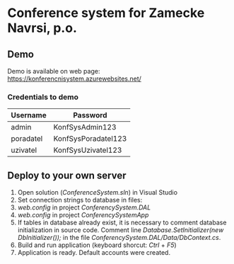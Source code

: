 # Conference system for Zamecke Navrsi, p.o.

## Demo

Demo is available on web page: https://konferencnisystem.azurewebsites.net/

### Credentials to demo

Username  | Password
--------- | --------------------
admin     | KonfSysAdmin123
poradatel | KonfSysPoradatel123
uzivatel  | KonfSysUzivatel123

## Deploy to your own server

1. Open solution (_ConferenceSystem.sln_) in Visual Studio
2. Set connection strings to database in files:
  1. _web.config_ in project _ConferencySystem.DAL_
  2. _web.config_ in project _ConferencySystemApp_
3. If tables in database already exist, it is necessary to comment database initialization in source code.
Comment line _Database.SetInitializer(new DbInitializer());_ in the file _ConferencySystem.DAL/Data/DbContext.cs_.
4. Build and run application (keyboard shorcut: _Ctrl_ + _F5_)
5. Application is ready. Default accounts were created.